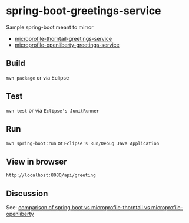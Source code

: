 # spring-boot-greetings-service

Sample spring-boot meant to mirror 
* [microprofile-thorntail-greetings-service](https://github.com/hchan/microprofile-thorntail-greetings-service)
* [microprofile-openliberty-greetings-service](https://github.com/hchan/microprofile-openliberty-greetings-service)

## Build
`mvn package` or via Eclipse

## Test
`mvn test` or via `Eclipse's JunitRunner`

## Run
`mvn spring-boot:run` or `Eclipse's Run/Debug Java Application`

## View in browser
`http://localhost:8080/api/greeting`

## Discussion
See: [comparison of spring boot vs microprofile-thorntail vs microprofile-openliberty](discussion.md)
